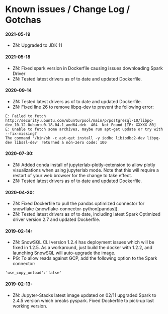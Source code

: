 # Known issues / Change Log / Gotchas

#### 2021-05-19
- ZN: Upgraded to JDK 11

#### 2021-05-18
- ZN: Fixed spark version in Dockerfile causing issues downloading Spark Driver
- ZN: Tested latest drivers as of to date and updated Dockerfile.

#### 2020-09-14
- ZN: Tested latest drivers as of to date and updated Dockerfile.
- ZN: Fixed line 26 to remove libpq-dev to prevent the following error:

```E: Failed to fetch http://security.ubuntu.com/ubuntu/pool/main/p/postgresql-10/libpq5_10.12-0ubuntu0.18.04.1_amd64.deb  404  Not Found [IP: XXXXX 80]
E: Failed to fetch http://security.ubuntu.com/ubuntu/pool/main/p/postgresql-10/libpq-dev_10.12-0ubuntu0.18.04.1_amd64.deb  404  Not Found [IP: XXXXX 80]
E: Unable to fetch some archives, maybe run apt-get update or try with --fix-missing?
The command '/bin/sh -c apt-get install -y iodbc libiodbc2-dev libpq-dev libssl-dev' returned a non-zero code: 100
```

#### 2020-07-30:

- ZN: Added conda install of jupyterlab-plotly-extension to allow plotly visualizations when using jupyterlab mode. Note that this will require a restart of your web browser for the change to take effect.
- ZN: Tested latest drivers as of to date and updated Dockerfile.


#### 2020-04-20:

- ZN: Fixed Dockerfile to pull the pandas optimized connector for snowflake (snowflake-connector-python[pandas]).
- ZN: Tested latest drivers as of to date, including latest Spark Optimized driver version 2.7 and updated Dockerfile.

#### 2019-02-14:

- ZN: SnowSQL CLI version 1.2.4 has deployment issues which will be fixed in 1.2.5. As a workaround, just build the docker with 1.2.2, and launching SnowSQL will auto-upgrade the image.
- PG: To allow reads against GCP, add the following option to the Spark connector:
```
'use_copy_unload':'false'
```

#### 2019-02-13:

- ZN: Jupyter-Stacks latest image updated on 02/11 upgraded Spark to 2.4.5 version which breaks pyspark. Fixed Dockerfile to pick-up last working version.
